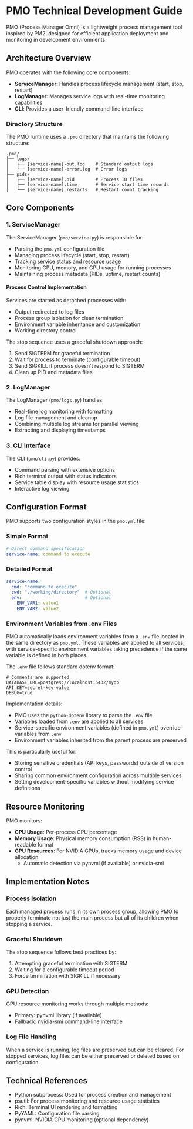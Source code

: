 # PMO Technical Development Guide

PMO (Process Manager Omni) is a lightweight process management tool inspired by PM2, designed for efficient application deployment and monitoring in development environments.

## Architecture Overview

PMO operates with the following core components:

- **ServiceManager**: Handles process lifecycle management (start, stop, restart)
- **LogManager**: Manages service logs with real-time monitoring capabilities
- **CLI**: Provides a user-friendly command-line interface

### Directory Structure

The PMO runtime uses a `.pmo` directory that maintains the following structure:

```
.pmo/
├── logs/
│   ├── [service-name]-out.log    # Standard output logs
│   └── [service-name]-error.log  # Error logs
├── pids/
│   ├── [service-name].pid        # Process ID files
│   ├── [service-name].time       # Service start time records
│   └── [service-name].restarts   # Restart count tracking
```

## Core Components

### 1. ServiceManager

The ServiceManager (`pmo/service.py`) is responsible for:

- Parsing the `pmo.yml` configuration file
- Managing process lifecycle (start, stop, restart)
- Tracking service status and resource usage
- Monitoring CPU, memory, and GPU usage for running processes
- Maintaining process metadata (PIDs, uptime, restart counts)

#### Process Control Implementation

Services are started as detached processes with:
- Output redirected to log files
- Process group isolation for clean termination
- Environment variable inheritance and customization
- Working directory control

The stop sequence uses a graceful shutdown approach:
1. Send SIGTERM for graceful termination
2. Wait for process to terminate (configurable timeout)
3. Send SIGKILL if process doesn't respond to SIGTERM
4. Clean up PID and metadata files

### 2. LogManager

The LogManager (`pmo/logs.py`) handles:

- Real-time log monitoring with formatting
- Log file management and cleanup
- Combining multiple log streams for parallel viewing
- Extracting and displaying timestamps

### 3. CLI Interface

The CLI (`pmo/cli.py`) provides:

- Command parsing with extensive options
- Rich terminal output with status indicators
- Service table display with resource usage statistics
- Interactive log viewing

## Configuration Format

PMO supports two configuration styles in the `pmo.yml` file:

### Simple Format

```yaml
# Direct command specification
service-name: command to execute
```

### Detailed Format

```yaml
service-name:
  cmd: "command to execute"
  cwd: "./working/directory"  # Optional
  env:                        # Optional
    ENV_VAR1: value1
    ENV_VAR2: value2
```

### Environment Variables from .env Files

PMO automatically loads environment variables from a `.env` file located in the same directory as `pmo.yml`. These variables are applied to all services, with service-specific environment variables taking precedence if the same variable is defined in both places.

The `.env` file follows standard dotenv format:

```
# Comments are supported
DATABASE_URL=postgres://localhost:5432/mydb
API_KEY=secret-key-value
DEBUG=true
```

Implementation details:
- PMO uses the `python-dotenv` library to parse the `.env` file
- Variables loaded from `.env` are applied to all services
- Service-specific environment variables (defined in `pmo.yml`) override variables from `.env` 
- Environment variables inherited from the parent process are preserved

This is particularly useful for:
- Storing sensitive credentials (API keys, passwords) outside of version control
- Sharing common environment configuration across multiple services
- Setting development-specific variables without modifying service definitions

## Resource Monitoring

PMO monitors:

- **CPU Usage**: Per-process CPU percentage
- **Memory Usage**: Physical memory consumption (RSS) in human-readable format
- **GPU Resources**: For NVIDIA GPUs, tracks memory usage and device allocation
  - Automatic detection via pynvml (if available) or nvidia-smi

## Implementation Notes

### Process Isolation

Each managed process runs in its own process group, allowing PMO to properly terminate not just the main process but all of its children when stopping a service.

### Graceful Shutdown

The stop sequence follows best practices by:
1. Attempting graceful termination with SIGTERM
2. Waiting for a configurable timeout period
3. Force termination with SIGKILL if necessary

### GPU Detection

GPU resource monitoring works through multiple methods:
- Primary: pynvml library (if available)
- Fallback: nvidia-smi command-line interface

### Log File Handling

When a service is running, log files are preserved but can be cleared.
For stopped services, log files can be either preserved or deleted based on configuration.

## Technical References

- Python subprocess: Used for process creation and management
- psutil: For process monitoring and resource usage statistics
- Rich: Terminal UI rendering and formatting
- PyYAML: Configuration file parsing
- pynvml: NVIDIA GPU monitoring (optional dependency)